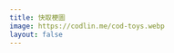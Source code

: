 ```yaml
---
title: 快取梗圖
image: https://codlin.me/cod-toys.webp
layout: false
---
```


<script setup>
import MemeCache from './meme-cache.vue'
</script>

<meme-cache />
